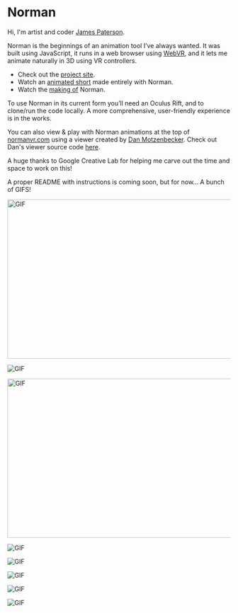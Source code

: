 # Norman

Hi, I'm artist and coder [James Paterson](https://www.instagram.com/presstube/).

Norman is the beginnings of an animation tool I’ve always wanted. It was built using JavaScript, it runs in a web browser using [WebVR](https://webvr.info/), and it lets me animate naturally in 3D using VR controllers.

* Check out the [project site](https://normanvr.com/#bts).
* Watch an [animated short](https://normanvr.com/#animatedshort) made entirely with Norman.
* Watch the [making of](https://normanvr.com/#bts) Norman.

To use Norman in its current form you’ll need an Oculus Rift, and to clone/run the code locally. A more comprehensive, user-friendly experience is in the works.

You can also view & play with Norman animations at the top of [normanvr.com](https://normanvr.com) using a viewer created by [Dan Motzenbecker](https://github.com/dmotz). Check out Dan's viewer source code [here](https://github.com/googlecreativelab/norman-sketch-player).

A huge thanks to Google Creative Lab for helping me carve out the time and space to work on this!

A proper README with instructions is coming soon, but for now... A bunch of GIFS!

<img src="https://normanvr.com/gifs/slither.gif" alt="GIF" width="640" height="360"/>

![GIF](https://normanvr.com/gifs/weave.gif "Weave")

<img src="https://normanvr.com/gifs/woozy-pan.gif" alt="GIF" width="640" height="360"/>

![GIF](https://normanvr.com/gifs/milk-slither-3.gif "Mobius Chase")

![GIF](https://normanvr.com/gifs/gas-cloud.gif "Gas Pedal Cloud")

![GIF](https://normanvr.com/gifs/gas-hand.gif "Gas Pedal Hand")

![GIF](https://normanvr.com/gifs/gas-run.gif "Gas Pedal Run")

![GIF](https://normanvr.com/gifs/norm-3.gif "What is Norman?")

